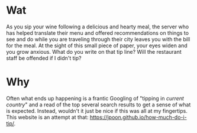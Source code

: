 # Wat

As you sip your wine following a delicious and hearty meal, the server who has helped translate their menu and offered recommendations on things to see and do while you are traveling through their city leaves you with the bill for the meal. At the sight of this small piece of paper, your eyes widen and you grow anxious. What do you write on that tip line? Will the restaurant staff be offended if I didn't tip?


# Why

Often what ends up happening is a frantic Googling of "tipping in *current country*" and a read of the top several search results to get a sense of what is expected. Instead, wouldn't it just be nice if this was all at my fingertips. This website is an attempt at that: https://jpoon.github.io/how-much-do-i-tip/. 

